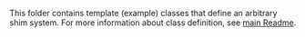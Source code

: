 This folder contains template (example) classes that define an arbitrary shim system. 
For more information about class definition, see [main Readme](https://github.com/neuropoly/realtime_shimming#class-definitions).
